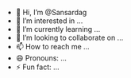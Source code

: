 - 👋 Hi, I’m @Sansardag
- 👀 I’m interested in ...
- 🌱 I’m currently learning ...
- 💞️ I’m looking to collaborate on ...
- 📫 How to reach me ...
- 😄 Pronouns: ...
- ⚡ Fun fact: ...

<!---
Sansardag/Sansardag is a ✨ special ✨ repository because its `README.md` (this file) appears on your GitHub profile.
You can click the Preview link to take a look at your changes.
--->
